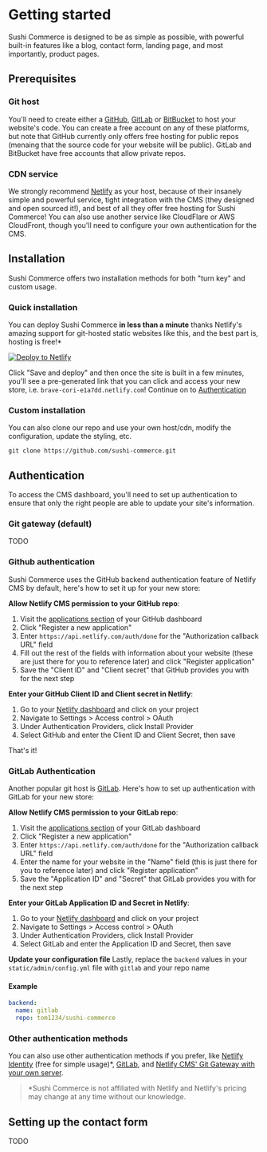 # Getting started

Sushi Commerce is designed to be as simple as possible, with powerful built-in features like a blog, contact form, landing page, and most importantly, product pages.

## Prerequisites

### Git host

You'll need to create either a [GitHub](https://github.com "GitHub home"), [GitLab](https://gitlab.com "GitLab home") or [BitBucket](https://bitbucket.com "BitBucket home") to host your website's code. You can create a free account on any of these platforms, but note that GitHub currently only offers free hosting for public repos (menaing that the source code for your website will be public). GitLab and BitBucket have free accounts that allow private repos.

### CDN service

We strongly recommend [Netlify](https://netlify.com "Netlify CDN home") as your host, because of their insanely simple and powerful service, tight integration with the CMS (they designed and open sourced it!), and best of all they offer free hosting for Sushi Commerce! You can also use another service like CloudFlare or AWS CloudFront, though you'll need to configure your own authentication for the CMS.

## Installation

Sushi Commerce offers two installation methods for both "turn key" and custom usage.

### Quick installation

You can deploy Sushi Commerce **in less than a minute** thanks Netlify's amazing support for git-hosted static websites like this, and the best part is, hosting is free!*

[![Deploy to Netlify](https://www.netlify.com/img/deploy/button.svg)](https://app.netlify.com/start/deploy?repository=https://github.com/seanWLawrence/sushi-commerce "Deploy Sushi Commerce to Netlify")

Click "Save and deploy" and then once the site is built in a few minutes, you'll see a pre-generated link that you can click and access your new store, i.e. `brave-cori-e1a7dd.netlify.com`! Continue on to [Authentication](/#authentication "Authentication instructions")

### Custom installation

You can also clone our repo and use your own host/cdn, modify the configuration, update the styling, etc.

``` shell
git clone https://github.com/sushi-commerce.git
```

## Authentication

To access the CMS dashboard, you'll need to set up authentication to ensure that only the right people are able to update your site's information.

### Git gateway (default)

TODO

### Github authentication

Sushi Commerce uses the GitHub backend authentication feature of Netlify CMS by default, here's how to set it up for your new store:

**Allow Netlify CMS permission to your GitHub repo**:

1. Visit the [applications section](https://github.com/settings/developers "Github applications section") of your GitHub dashboard
2. Click "Register a new application"
3. Enter `https://api.netlify.com/auth/done` for the "Authorization callback URL" field
4. Fill out the rest of the fields with information about your website (these are just there for you to reference later) and click "Register application"
5. Save the "Client ID" and "Client secret" that GitHub provides you with for the next step

**Enter your GitHub Client ID and Client secret in Netlify**:

1. Go to your [Netlify dashboard](https://app.netlify.com/?_ga=2.2076466.2064525853.1533155603-226890088.1503488970 "Netlify dashboard") and click on your project
2. Navigate to Settings > Access control > OAuth
3. Under Authentication Providers, click Install Provider
4. Select GitHub and enter the Client ID and Client Secret, then save


That's it!

### GitLab Authentication

Another popular git host is [GitLab](https://gitlab.com "GitLab home"). Here's how to set up authentication with GitLab for your new store:

**Allow Netlify CMS permission to your GitLab repo**:

1. Visit the [applications section](https://gitlab.com/oauth/applications/ "GitLab applications section") of your GitLab dashboard
2. Click "Register a new application"
3. Enter `https://api.netlify.com/auth/done` for the "Authorization callback URL" field
4. Enter the name for your website in the "Name" field (this is just there for you to reference later) and click "Register application"
5. Save the "Application ID" and "Secret" that GitLab provides you with for the next step

**Enter your GitLab Application ID and Secret in Netlify**:

1. Go to your [Netlify dashboard](https://app.netlify.com/?_ga=2.2076466.2064525853.1533155603-226890088.1503488970 "Netlify dashboard") and click on your project
2. Navigate to Settings > Access control > OAuth
3. Under Authentication Providers, click Install Provider
4. Select GitLab and enter the Application ID and Secret, then save

**Update your configuration file**
Lastly, replace the `backend` values in your `static/admin/config.yml` file with `gitlab` and your repo name

#### Example

```yml
backend:
  name: gitlab
  repo: tom1234/sushi-commerce
```

### Other authentication methods

You can also use other authentication methods if you prefer, like [Netlify Identity](https://www.netlifycms.org/docs/authentication-backends/#git-gateway-with-netlify-identity "Setting up Netlify Identity aunthentication") (free for simple usage)*, [GitLab](https://www.netlifycms.org/docs/authentication-backends/#gitlab-backend "Setting up GitLab authentication"), and [Netlify CMS' Git Gateway with your own server](https://www.netlifycms.org/docs/authentication-backends/#git-gateway-without-netlify "Setting up Git Gateway authentication").

> *Sushi Commerce is not affiliated with Netlify and Netlify's pricing may change at any time without our knowledge.

## Setting up the contact form

TODO